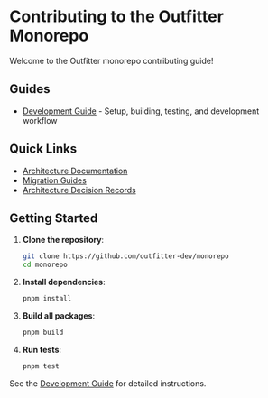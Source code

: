 # Contributing to the Outfitter Monorepo

Welcome to the Outfitter monorepo contributing guide!

## Guides

- [Development Guide](development.md) - Setup, building, testing, and
development workflow

## Quick Links

- [Architecture Documentation](../architecture/)
- [Migration Guides](../migration/)
- [Architecture Decision Records](../decisions/)

## Getting Started

1. **Clone the repository**:

   ```bash
   git clone https://github.com/outfitter-dev/monorepo
   cd monorepo
   ```

2. **Install dependencies**:

   ```bash
   pnpm install
   ```

3. **Build all packages**:

   ```bash
   pnpm build
   ```

4. **Run tests**:
   ```bash
   pnpm test
   ```

See the [Development Guide](development.md) for detailed instructions.
